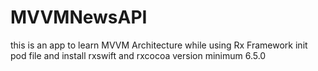 # MVVMNewsAPI
this is an app to learn MVVM Architecture while using Rx Framework
init pod file and install rxswift and rxcocoa version minimum 6.5.0
